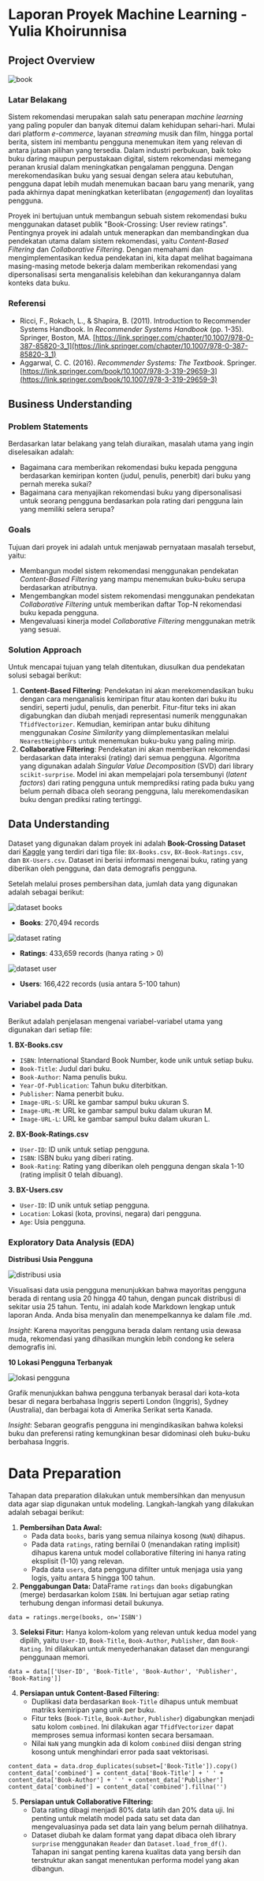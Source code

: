 # Laporan Proyek Machine Learning - Yulia Khoirunnisa
## Project Overview
![book](https://github.com/user-attachments/assets/f511329e-fad5-406a-908a-3f18bb388b11)
### Latar Belakang
Sistem rekomendasi merupakan salah satu penerapan *machine learning* yang paling populer dan banyak ditemui dalam kehidupan sehari-hari.  Mulai dari platform *e-commerce*, layanan *streaming* musik dan film, hingga portal berita, sistem ini membantu pengguna menemukan item yang relevan di antara jutaan pilihan yang tersedia. Dalam industri perbukuan, baik toko buku daring maupun perpustakaan digital, sistem rekomendasi memegang peranan krusial dalam meningkatkan pengalaman pengguna. Dengan merekomendasikan buku yang sesuai dengan selera atau kebutuhan, pengguna dapat lebih mudah menemukan bacaan baru yang menarik, yang pada akhirnya dapat meningkatkan keterlibatan (*engagement*) dan loyalitas pengguna. 

Proyek ini bertujuan untuk membangun sebuah sistem rekomendasi buku menggunakan dataset publik "Book-Crossing: User review ratings". Pentingnya proyek ini adalah untuk menerapkan dan membandingkan dua pendekatan utama dalam sistem rekomendasi, yaitu *Content-Based Filtering* dan *Collaborative Filtering*.  Dengan memahami dan mengimplementasikan kedua pendekatan ini, kita dapat melihat bagaimana masing-masing metode bekerja dalam memberikan rekomendasi yang dipersonalisasi serta menganalisis kelebihan dan kekurangannya dalam konteks data buku.

### Referensi 
* Ricci, F., Rokach, L., & Shapira, B. (2011). Introduction to Recommender Systems Handbook. In *Recommender Systems Handbook* (pp. 1-35). Springer, Boston, MA. [https://link.springer.com/chapter/10.1007/978-0-387-85820-3_1](https://link.springer.com/chapter/10.1007/978-0-387-85820-3_1)
* Aggarwal, C. C. (2016). *Recommender Systems: The Textbook*. Springer. [https://link.springer.com/book/10.1007/978-3-319-29659-3](https://link.springer.com/book/10.1007/978-3-319-29659-3)

## Business Understanding
### Problem Statements 
Berdasarkan latar belakang yang telah diuraikan, masalah utama yang ingin diselesaikan adalah:
* Bagaimana cara memberikan rekomendasi buku kepada pengguna berdasarkan kemiripan konten (judul, penulis, penerbit) dari buku yang pernah mereka sukai?
* Bagaimana cara menyajikan rekomendasi buku yang dipersonalisasi untuk seorang pengguna berdasarkan pola rating dari pengguna lain yang memiliki selera serupa?

### Goals 
Tujuan dari proyek ini adalah untuk menjawab pernyataan masalah tersebut, yaitu:
* Membangun model sistem rekomendasi menggunakan pendekatan *Content-Based Filtering* yang mampu menemukan buku-buku serupa berdasarkan atributnya.
* Mengembangkan model sistem rekomendasi menggunakan pendekatan *Collaborative Filtering* untuk memberikan daftar Top-N rekomendasi buku kepada pengguna.
* Mengevaluasi kinerja model *Collaborative Filtering* menggunakan metrik yang sesuai.

### Solution Approach 
Untuk mencapai tujuan yang telah ditentukan, diusulkan dua pendekatan solusi sebagai berikut:
1. **Content-Based Filtering**: Pendekatan ini akan merekomendasikan buku dengan cara menganalisis kemiripan fitur atau konten dari buku itu sendiri, seperti judul, penulis, dan penerbit. Fitur-fitur teks ini akan digabungkan dan diubah menjadi representasi numerik menggunakan `TfidfVectorizer`. Kemudian, kemiripan antar buku dihitung menggunakan *Cosine Similarity* yang diimplementasikan melalui `NearestNeighbors` untuk menemukan buku-buku yang paling mirip.
2. **Collaborative Filtering**: Pendekatan ini akan memberikan rekomendasi berdasarkan data interaksi (rating) dari semua pengguna.  Algoritma yang digunakan adalah *Singular Value Decomposition* (SVD) dari library `scikit-surprise`. Model ini akan mempelajari pola tersembunyi (*latent factors*) dari rating pengguna untuk memprediksi rating pada buku yang belum pernah dibaca oleh seorang pengguna, lalu merekomendasikan buku dengan prediksi rating tertinggi.

## Data Understanding
Dataset yang digunakan dalam proyek ini adalah **Book-Crossing Dataset** dari [Kaggle](https://www.kaggle.com/datasets/ruchi798/bookcrossing-dataset) yang terdiri dari tiga file: `BX-Books.csv`, `BX-Book-Ratings.csv`, dan `BX-Users.csv`.  Dataset ini berisi informasi mengenai buku, rating yang diberikan oleh pengguna, dan data demografis pengguna.

Setelah melalui proses pembersihan data, jumlah data yang digunakan adalah sebagai berikut:

![dataset books](https://github.com/user-attachments/assets/bddc1e27-8ca7-4874-8891-a628acaf4c27)
* **Books**: 270,494 records
  
![dataset rating](https://github.com/user-attachments/assets/e599f1e2-d5a5-4f95-9902-ca646064ebe7)
* **Ratings**: 433,659 records (hanya rating > 0)
  
![dataset user](https://github.com/user-attachments/assets/2d07a607-de0f-41f1-816d-47fbd01a73ac)
* **Users**: 166,422 records (usia antara 5-100 tahun)

### Variabel pada Data 
Berikut adalah penjelasan mengenai variabel-variabel utama yang digunakan dari setiap file:

**1. BX-Books.csv**
* `ISBN`: International Standard Book Number, kode unik untuk setiap buku.
* `Book-Title`: Judul dari buku.
* `Book-Author`: Nama penulis buku.
* `Year-Of-Publication`: Tahun buku diterbitkan.
* `Publisher`: Nama penerbit buku.
* `Image-URL-S`: URL ke gambar sampul buku ukuran S.
* `Image-URL-M`: URL ke gambar sampul buku dalam ukuran M.
* `Image-URL-L`: URL ke gambar sampul buku dalam ukuran L.

**2. BX-Book-Ratings.csv**
* `User-ID`: ID unik untuk setiap pengguna.
* `ISBN`: ISBN buku yang diberi rating.
* `Book-Rating`: Rating yang diberikan oleh pengguna dengan skala 1-10 (rating implisit 0 telah dibuang).

**3. BX-Users.csv**
* `User-ID`: ID unik untuk setiap pengguna.
* `Location`: Lokasi (kota, provinsi, negara) dari pengguna.
* `Age`: Usia pengguna.

### Exploratory Data Analysis (EDA) 

**Distribusi Usia Pengguna**

![distribusi usia ](https://github.com/user-attachments/assets/150b0c1c-ac81-4b72-aaf4-ecf4df43705c)

Visualisasi data usia pengguna menunjukkan bahwa mayoritas pengguna berada di rentang usia 20 hingga 40 tahun, dengan puncak distribusi di sekitar usia 25 tahun.
Tentu, ini adalah kode Markdown lengkap untuk laporan Anda. Anda bisa menyalin dan menempelkannya ke dalam file .md.

_Insight_: Karena mayoritas pengguna berada dalam rentang usia dewasa muda, rekomendasi yang dihasilkan mungkin lebih condong ke selera demografis ini.

**10 Lokasi Pengguna Terbanyak**

![lokasi pengguna](https://github.com/user-attachments/assets/599fceb5-a604-47e7-850c-2293b7ffe87f)

Grafik menunjukkan bahwa pengguna terbanyak berasal dari kota-kota besar di negara berbahasa Inggris seperti London (Inggris), Sydney (Australia), dan berbagai kota di Amerika Serikat serta Kanada.

_Insight_: Sebaran geografis pengguna ini mengindikasikan bahwa koleksi buku dan preferensi rating kemungkinan besar didominasi oleh buku-buku berbahasa Inggris.

# Data Preparation
Tahapan data preparation dilakukan untuk membersihkan dan menyusun data agar siap digunakan untuk modeling. Langkah-langkah yang dilakukan adalah sebagai berikut:
1. **Pembersihan Data Awal:**
   - Pada data `books`, baris yang semua nilainya kosong (`NaN`) dihapus.
   - Pada data `ratings`, rating bernilai 0 (menandakan rating implisit) dihapus karena untuk model collaborative filtering ini hanya rating eksplisit (1-10) yang relevan.
   - Pada data `users`, data pengguna difilter untuk menjaga usia yang logis, yaitu antara 5 hingga 100 tahun.
2. **Penggabungan Data:** DataFrame `ratings` dan `books` digabungkan (merge) berdasarkan kolom `ISBN`. Ini bertujuan agar setiap rating terhubung dengan informasi detail bukunya.
```
data = ratings.merge(books, on='ISBN')
```
3. **Seleksi Fitur:** Hanya kolom-kolom yang relevan untuk kedua model yang dipilih, yaitu `User-ID`, `Book-Title`, `Book-Author`, `Publisher`, dan `Book-Rating`. Ini dilakukan untuk menyederhanakan dataset dan mengurangi penggunaan memori.
```
data = data[['User-ID', 'Book-Title', 'Book-Author', 'Publisher', 'Book-Rating']]
```
4. **Persiapan untuk Content-Based Filtering:** 
   - Duplikasi data berdasarkan `Book-Title` dihapus untuk membuat matriks kemiripan yang unik per buku.
   - Fitur teks (`Book-Title`, `Book-Author`, `Publisher`) digabungkan menjadi satu kolom `combined`. Ini dilakukan agar `TfidfVectorizer` dapat memproses semua informasi konten secara bersamaan.
   - Nilai `NaN` yang mungkin ada di kolom `combined` diisi dengan string kosong untuk menghindari error pada saat vektorisasi. <!-- end list -->
```
content_data = data.drop_duplicates(subset=['Book-Title']).copy()
content_data['combined'] = content_data['Book-Title'] + ' ' + content_data['Book-Author'] + ' ' + content_data['Publisher']
content_data['combined'] = content_data['combined'].fillna('')
```
5. **Persiapan untuk Collaborative Filtering:**
   - Data rating dibagi menjadi 80% data latih dan 20% data uji. Ini penting untuk melatih model pada satu set data dan mengevaluasinya pada set data lain yang belum pernah dilihatnya.
   - Dataset diubah ke dalam format yang dapat dibaca oleh library `surprise` menggunakan `Reader` dan `Dataset.load_from_df()`.
Tahapan ini sangat penting karena kualitas data yang bersih dan terstruktur akan sangat menentukan performa model yang akan dibangun.
